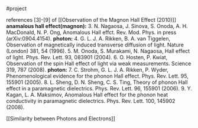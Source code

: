 #project 

references [3]-[9] of [[Observation of the Magnon Hall Effect (2010)]]
**anamalous hall effect(magnon):**
3. N. Nagaosa, J. Sinova, S. Onoda, A. H. MacDonald, N. P. Ong, Anomalous Hall effct. Rev. Mod. Phys. in press (arXiv:0904.4154). 
**photon:**
4. G. L. J. A. Rikken, B. A. van Tiggelen, Observation of magnetically induced transverse diffusion of light. Nature (London) 381, 54 (1996).
5. M. Onoda, S. Murakami, N. Nagaosa, Hall effect of light. Phys. Rev. Lett. 93, 083901 (2004).
6. O. Hosten, P. Kwiat, Observation of the spin Hall effect of light via weak measurements. Science 319, 787 (2008).
**photon:**
7. C. Strohm, G. L. J. A. Rikken, P. Wyder, Phenomenological evidence for the phonon Hall effect. Phys. Rev. Lett. 95, 155901 (2005).
8. L. Sheng, D. N. Sheng, C. S. Ting, Theory of phonon Hall effect in a paramagnetic dielectrics. Phys. Rev. Lett. 96, 155901 (2006).
9. Y. Kagan, L. A. Maksimov, Anomalous Hall effect for the phonon heat conductivity in paramagnetic dielectrics. Phys. Rev. Lett. 100, 145902 (2008).

[[Similarity between Photons and Electrons]]
